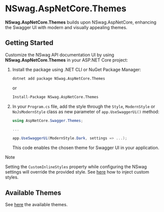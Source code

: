 ﻿# NSwag.AspNetCore.Themes

**NSwag.AspNetCore.Themes** builds upon NSwag.AspNetCore, enhancing the Swagger UI with modern and visually appealing themes.


## Getting Started

Customize the NSwag API documentation UI by using **NSwag.AspNetCore.Themes** in your ASP.NET Core project:

1. Install the package using .NET CLI or NuGet Package Manager:

	```bash
	dotnet add package NSwag.AspNetCore.Themes
	```

	or

	```bash
	Install-Package NSwag.AspNetCore.Themes
	```

2. In your `Program.cs` file, add the style through the `Style`, `ModernStyle` or `NoJsModernStyle` class as new parameter of `app.UseSwaggerUi()` method:

	```csharp
	using AspNetCore.Swagger.Themes;

	...

	app.UseSwaggerUi(ModernStyle.Dark, settings => ...);
	```

	This code enables the chosen theme for Swagger UI in your application.
	
> [!NOTE]
> Setting the `CustomInlineStyles` property while configuring the NSwag settings will override the provided style.
> See [here](https://github.com/teociaps/SwaggerUI.Themes?tab=readme-ov-file#custom-styles) how to inject custom styles.

## Available Themes

See [here](https://github.com/teociaps/SwaggerUI.Themes?tab=readme-ov-file#available-themes) the available themes.